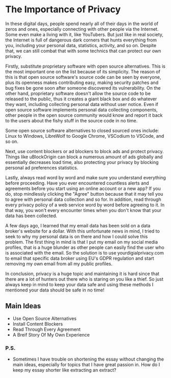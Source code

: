 # The Importance of Privacy

In these digital days, people spend nearly all of their days in the world of zeros and ones,
especially connecting with other people via the Internet. Some even make a living with it, like
YouTubers. But just like in real society, the Internet is full of dangerous dark corners that
hunts everything from you, including your personal data, statistics, activity, and so on. Despite
that, we can still combat that with some technics that can protect our own privacy.

Firstly, substitute proprietary software with open source alternatives. This is the most important
one on the list because of its simplicity. The reason of this is that open source software's
source code can be seen by everyone, plus its openness makes contributing easy, making
security patches and bug fixes be gone soon after someone discovered its vulnerability.
On the other hand, proprietary software doesn't allow the source code to be released to
the public, thus it creates a giant black box and do whatever they want, including collecting
personal data without user notice. Even if open source software implements personal data
collecting components, other people in the open source community would know and report it back
to the users about the fishy stuff in the source code in no time.

Some open source software alternatives to closed sourced ones include: Linux to Windows,
LibreWolf to Google Chrome, VSCodium to VSCode, and so on.

Next, use content blockers or ad blockers to block ads and protect privacy. Things like
uBlockOrigin can block a numerous amount of ads globally and essentially decreases load time, also
protecting your privacy by blocking personal ad preferences statistics.

Lastly, always read word by word and make sure you understand everything before proceeding.
Have you ever encountered countless alerts and agreements before you start using an online account
or a new app? If you do, stop mindlessly clicking the "Agree" button because that it may tell
you to agree with personal data collection and so for. In addition, read through every privacy
policy of a web service word by word before agreeing to it. In that way, you won't every
encounter times when you don't know that your data has been collected.

A few days ago, I learned that my email data has been sold on a data broker's website for a dollar.
With this unfortunate news in mind, I tried to seek to why my personal data is on there and how
I could solve this problem. The first thing in mind is that I put my email on my social media
profiles, that is a huge blunder as other people can easily find the user who is associated
with the email. So the solution is to use yourdigialprivacy.com to email that specific
data broker using EU's GDPR regulation and start removing my own email from all my public
profiles.

In conclusion, privacy is a huge topic and maintaining it is hard since that there are a lot of
hunters out there who is staring on you like a thief. So just always keep in mind to keep your
data safe and using these methods I mentioned your data should be safe in no time!

## Main Ideas
* Use Open Source Alternatives
* Install Content Blockers
* Read Through Every Agreement
* A Breif Story Of My Own Experience

### P.S.
* Sometimes I have trouble on shortening the essay without changing the main ideas, especially for
  topics that I have great passion in. How do I keep my essay shorter like extracting an extract?
